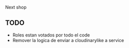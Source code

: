 Next shop


## TODO 

* Roles estan votados por todo el code
* Remover la logica de enviar a cloudinarylike  a service
